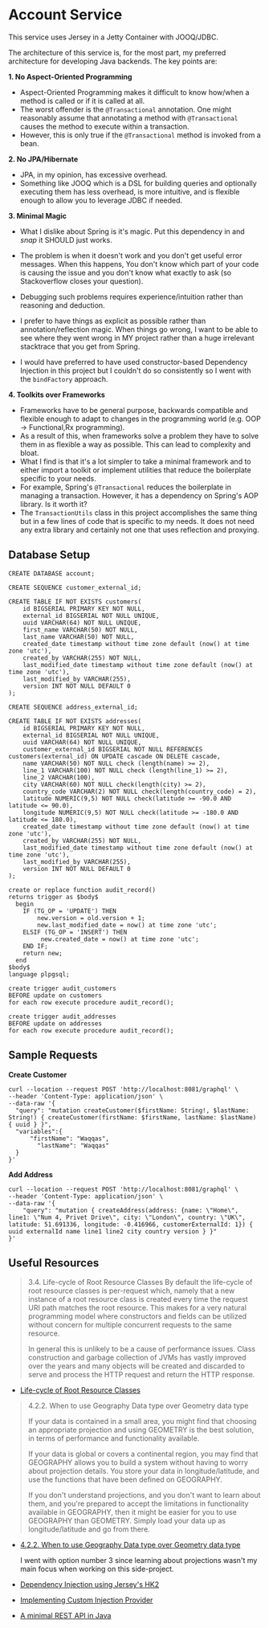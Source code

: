 # Account Service

This service uses Jersey in a Jetty Container with JOOQ/JDBC.

The architecture of this service is, for the most part, my preferred architecture for developing Java backends. 
The key points are:

**1. No Aspect-Oriented Programming**

- Aspect-Oriented Programming makes it difficult to know how/when a method is called or if it is called at all.
- The worst offender is the  `@Transactional` annotation. One might reasonably assume that annotating a method with `@Transactional` causes the method to execute within a transaction.
- However, this is only true if the `@Transactional` method is invoked from a bean. 

**2. No JPA/Hibernate**
- JPA, in my opinion, has excessive overhead.
- Something like JOOQ which is a DSL for building queries and optionally executing them has less overhead, is more intuitive, and is flexible enough to allow you to leverage JDBC if needed.

**3. Minimal Magic**
- What I dislike about Spring is it's magic. Put this dependency in and *snap* it SHOULD just works.
- The problem is when it doesn't work and you don't get useful error messages. When this happens, You don't know which part of your code is causing the issue and you don't know what exactly to ask (so Stackoverflow closes your question).
- Debugging such problems requires experience/intuition rather than reasoning and deduction.
- I prefer to have things as explicit as possible rather than annotation/reflection magic. When things go wrong, I want to be able to see where they went wrong in MY project rather than a huge irrelevant stacktrace that you get from Spring.

- I would have preferred to have used constructor-based Dependency Injection in this project but I couldn't do so consistently so I went with the `bindFactory` approach.

**4. Toolkits over Frameworks**
- Frameworks have to be general purpose, backwards compatible and flexible enough to adapt to changes in the programming world (e.g. OOP -> Functional,Rx programming).
- As a result of this, when frameworks solve a problem they have to solve them in as flexible a way as possible. This can lead to complexity and bloat.
- What I find is that it's a lot simpler to take a minimal framework and to either import a toolkit or implement utilities that reduce the boilerplate specific to your needs.
- For example, Spring's `@Transactional` reduces the boilerplate in managing a transaction. However, it has a dependency on Spring's AOP library. Is it worth it?
- The `TransactionUtils` class in this project accomplishes the same thing but in a few lines of code that is specific to my needs. It does not need any extra library and certainly not one that uses reflection and proxying.

## Database Setup
```postgresql
CREATE DATABASE account;

CREATE SEQUENCE customer_external_id;

CREATE TABLE IF NOT EXISTS customers(
	id BIGSERIAL PRIMARY KEY NOT NULL,
	external_id BIGSERIAL NOT NULL UNIQUE,
	uuid VARCHAR(64) NOT NULL UNIQUE,
	first_name VARCHAR(50) NOT NULL,
	last_name VARCHAR(50) NOT NULL,
	created_date timestamp without time zone default (now() at time zone 'utc'),
	created_by VARCHAR(255) NOT NULL,
	last_modified_date timestamp without time zone default (now() at time zone 'utc'),
	last_modified_by VARCHAR(255),
	version INT NOT NULL DEFAULT 0
);

CREATE SEQUENCE address_external_id;

CREATE TABLE IF NOT EXISTS addresses(
	id BIGSERIAL PRIMARY KEY NOT NULL,
	external_id BIGSERIAL NOT NULL UNIQUE,
	uuid VARCHAR(64) NOT NULL UNIQUE,
	customer_external_id BIGSERIAL NOT NULL REFERENCES customers(external_id) ON UPDATE cascade ON DELETE cascade,
	name VARCHAR(50) NOT NULL check (length(name) >= 2),
	line_1 VARCHAR(100) NOT NULL check (length(line_1) >= 2),
	line_2 VARCHAR(100),
	city VARCHAR(60) NOT NULL check(length(city) >= 2),
	country_code VARCHAR(2) NOT NULL check(length(country_code) = 2),
	latitude NUMERIC(9,5) NOT NULL check(latitude >= -90.0 AND latitude <= 90.0),
    longitude NUMERIC(9,5) NOT NULL check(latitude >= -180.0 AND latitude <= 180.0),
	created_date timestamp without time zone default (now() at time zone 'utc'),
	created_by VARCHAR(255) NOT NULL,
	last_modified_date timestamp without time zone default (now() at time zone 'utc'),
	last_modified_by VARCHAR(255),
	version INT NOT NULL DEFAULT 0
);

create or replace function audit_record()
returns trigger as $body$
  begin
    IF (TG_OP = 'UPDATE') THEN
        new.version = old.version + 1;
        new.last_modified_date = now() at time zone 'utc';
    ELSIF (TG_OP = 'INSERT') THEN
         new.created_date = now() at time zone 'utc';
    END IF;
    return new;
  end
$body$
language plpgsql;

create trigger audit_customers 
BEFORE update on customers
for each row execute procedure audit_record();

create trigger audit_addresses 
BEFORE update on addresses
for each row execute procedure audit_record();
```

## Sample Requests

**Create Customer**
```
curl --location --request POST 'http://localhost:8081/graphql' \
--header 'Content-Type: application/json' \
--data-raw '{
  "query": "mutation createCustomer($firstName: String!, $lastName: String!) { createCustomer(firstName: $firstName, lastName: $lastName) { uuid } }",
  "variables":{
	  "firstName": "Waqqas",
		"lastName": "Waqqas"
  }
}'
```

**Add Address**
```
curl --location --request POST 'http://localhost:8081/graphql' \
--header 'Content-Type: application/json' \
--data-raw '{
	"query": "mutation { createAddress(address: {name: \"Home\", line1: \"Num 4, Privet Drive\", city: \"London\", country: \"UK\", latitude: 51.691336, longitude: -0.416966, customerExternalId: 1}) { uuid externalId name line1 line2 city country version } }"
}'
```

## Useful Resources

> 3.4. Life-cycle of Root Resource Classes
> By default the life-cycle of root resource classes is per-request which, namely that a new instance of a root resource class is created every time the request URI path matches the root resource. 
> This makes for a very natural programming model where constructors and fields can be utilized without concern for multiple concurrent requests to the same resource.
>  
> In general this is unlikely to be a cause of performance issues. 
> Class construction and garbage collection of JVMs has vastly improved over the years and many objects will be created and discarded to serve and process the HTTP request and return the HTTP response. 
- [Life-cycle of Root Resource Classes](https://eclipse-ee4j.github.io/jersey.github.io/documentation/latest/jaxrs-resources.html#d0e2692)

> 4.2.2. When to use Geography Data type over Geometry data type
> 
> If your data is contained in a small area, you might find that choosing an appropriate projection and using GEOMETRY is the best solution, in terms of performance and functionality available.
>
> If your data is global or covers a continental region, you may find that GEOGRAPHY allows you to build a system without having to worry about projection details. You store your data in longitude/latitude, and use the functions that have been defined on GEOGRAPHY. 
>
> If you don't understand projections, and you don't want to learn about them, and you're prepared to accept the limitations in functionality available in GEOGRAPHY, then it might be easier for you to use GEOGRAPHY than GEOMETRY. Simply load your data up as longitude/latitude and go from there.
>
- [4.2.2. When to use Geography Data type over Geometry data type](https://postgis.net/docs/manual-2.1/using_postgis_dbmanagement.html#PostGIS_GeographyVSGeometry)

  I went with option number 3 since learning about projections wasn't my main focus when working on this side-project.

- [Dependency Injection using Jersey's HK2](https://riptutorial.com/jersey/example/23632/basic-dependency-injection-using-jersey-s-hk2)
- [Implementing Custom Injection Provider](https://eclipse-ee4j.github.io/jersey.github.io/documentation/latest/ioc.html#d0e17204)
- [A minimal REST API in Java](https://notes.eatonphil.com/a-minimal-rest-api-in-java.html)
